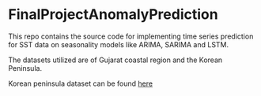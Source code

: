 # FinalProjectAnomalyPrediction

This repo contains the source code for implementing time series prediction for SST data on seasonality models like ARIMA, SARIMA and LSTM.

The datasets utilized are of Gujarat coastal region and the Korean Peninsula.

Korean peninsula dataset can be found [here]([url](https://drive.google.com/file/d/1Y4QjUElDZDWlZSrrupoFhlEl1CbPcuK5/view?usp=sharing)https://drive.google.com/file/d/1Y4QjUElDZDWlZSrrupoFhlEl1CbPcuK5/view?usp=sharing)
